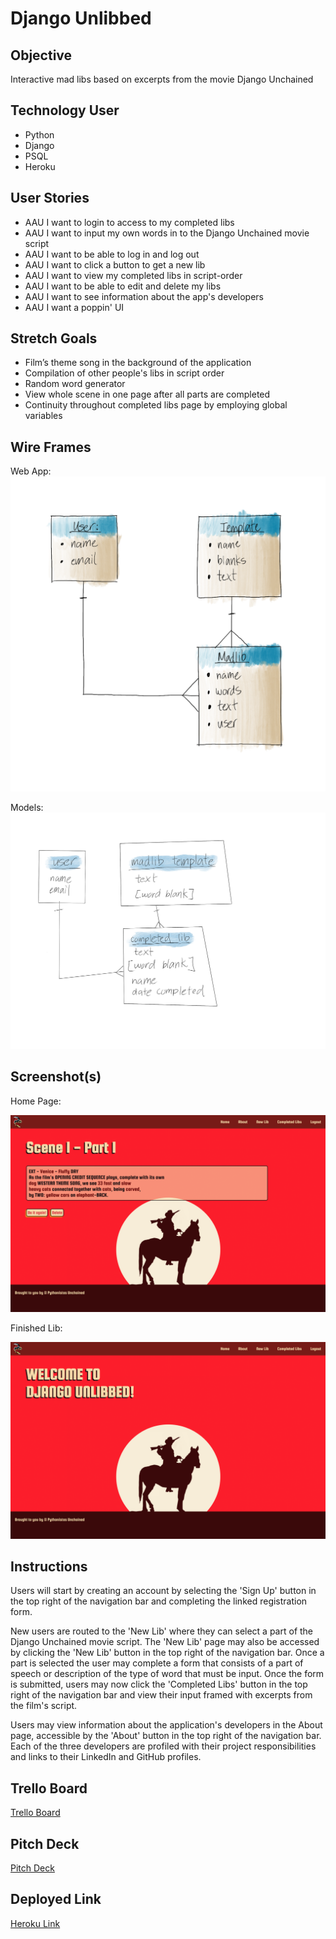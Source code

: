 # Django Unlibbed

## Objective

Interactive mad libs based on excerpts from the movie
Django Unchained

## Technology User

- Python
- Django
- PSQL
- Heroku

## User Stories

- AAU I want to login to access to my completed libs
- AAU I want to input my own words in to the Django Unchained movie script
- AAU I want to be able to log in and log out
- AAU I want to click a button to get a new lib
- AAU I want to view my completed libs in script-order
- AAU I want to be able to edit and delete my libs
- AAU I want to see information about the app's developers
- AAU I want a poppin' UI

## Stretch Goals

- Film’s theme song in the background of the application
- Compilation of other people's libs in script order
- Random word generator
- View whole scene in one page after all parts are completed
- Continuity throughout completed libs page by employing global variables

## Wire Frames

Web App:
![](Project3Wireframe1.png)

Models:
![](Project3Wireframe2.png)

## Screenshot(s)

Home Page:

![](FinishedLib.png)

Finished Lib:

![](HomePage.png)

## Instructions

Users will start by creating an account by selecting the 'Sign Up' button in the top right of the navigation bar and completing the linked registration form.

New users are routed to the 'New Lib' where they can select a part of the Django Unchained movie script. The 'New Lib' page may also be accessed by clicking the 'New Lib' button in the top right of the navigation bar. Once a part is selected the user may complete a form that consists of a part of speech or description of the type of word that must be input. Once the form is submitted, users may now click the 'Completed Libs' button in the top right of the navigation bar and view their input framed with excerpts from the film's script.

Users may view information about the application's developers in the About page, accessible by the 'About' button in the top right of the navigation bar. Each of the three developers are profiled with their project responsibilities and links to their LinkedIn and GitHub profiles.

## Trello Board

[Trello Board](https://trello.com/b/pGK9J44a/pythonistas-unchained-django-unlibbed)

## Pitch Deck

[Pitch Deck](https://docs.google.com/presentation/d/1uwseGUwtcYWAlPSTb-Kys7gZiOxlntK2aqg0_D6EOhA/edit#slide=id.p)

## Deployed Link

[Heroku Link](https://djangounlibbed.herokuapp.com/)
